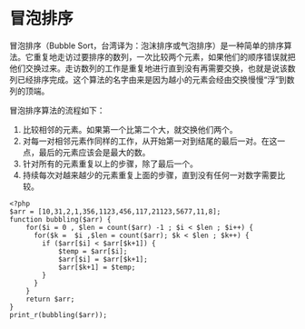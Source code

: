 # 冒泡排序

冒泡排序（Bubble Sort，台湾译为：泡沫排序或气泡排序）是一种简单的排序算法。它重复地走访过要排序的数列，一次比较两个元素，如果他们的顺序错误就把他们交换过来。走访数列的工作是重复地进行直到没有再需要交换，也就是说该数列已经排序完成。这个算法的名字由来是因为越小的元素会经由交换慢慢“浮”到数列的顶端。

冒泡排序算法的流程如下：

1. 比较相邻的元素。如果第一个比第二个大，就交换他们两个。
2. 对每一对相邻元素作同样的工作，从开始第一对到结尾的最后一对。在这一点，最后的元素应该会是最大的数。
3. 针对所有的元素重复以上的步骤，除了最后一个。
4. 持续每次对越来越少的元素重复上面的步骤，直到没有任何一对数字需要比较。



```
<?php
$arr = [10,31,2,1,356,1123,456,117,21123,5677,11,8];
function bubbling($arr) {
    for($i = 0 , $len = count($arr) -1 ; $i < $len ; $i++) {
      for($k =  $i ,$len = count($arr); $k < $len ; $k++) {
        if ($arr[$i] < $arr[$k+1]) {
            $temp = $arr[$i];
            $arr[$i] = $arr[$k+1];
            $arr[$k+1] = $temp;
        }
      }
    }
    return $arr;
}
print_r(bubbling($arr));
```




